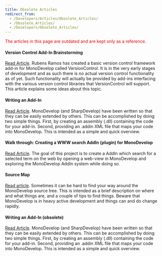```yaml
---
title: Obsolete Articles
redirect_from:
  - /Developers/Articles/Obsolete_Articles/
  - /Obsolete_Articles/
  - /Developers/Obsolete_Articles/
---
```


<span style="color: #EB0000">The articles in this page are outdated and are kept only as a reference.</span>

#### Version Control Add-In Brainstorming

[Read Article](/archived/developers/articles/obsolete-articles/version-control-add-in-brainstorming/). Rubens Ramos has created a basic version control framework add-in for MonoDevelop called VersionControl. It is in the very early stages of development and as such there is no actual version control functionality as of yet. Such functionality will actually be provided by add-ins interfacing with the various version control libraries that VersionControl will support. This article explains some ideas about this topic.

#### Writing an Add-In

[Read Article](/archived/developers/articles/obsolete-articles/writing-an-add-in/). MonoDevelop (and SharpDevelop) have been written so that they can be easily extended by others. This can be accomplished by doing two simple things. First, by creating an assembly (.dll) containing the code for your add-in. Second, providing an .addin XML file that maps your code into MonoDevelop. This is intended as a simple and quick overview.

#### Walk through: Creating a WWW search AddIn (plugin) for MonoDevelop

[Read Article](/archived/developers/articles/obsolete-articles/creating-a-www-search-addin/). The goal of this project is to create a AddIn which search for a selected term on the web by opening a web-view in MonoDevelop and exploring the MonoDevelop AddIn system while doing so.

#### Source Map

[Read article](/archived/developers/articles/obsolete-articles/source-map/). Sometimes it can be hard to find your way around the MonoDevelop source tree. This is intended as a brief description on where and what things are, and a couple of tips to find things. Beware that MonoDevelop is in heavy active development and things can and do change rapidly.

#### Writing an Add-In (obsolete)

[Read Article](/archived/developers/articles/obsolete-articles/writing-an-add-in-(obsolete)/ "Writing_an_Add-In_(Obsolete)"). MonoDevelop (and SharpDevelop) have been written so that they can be easily extended by others. This can be accomplished by doing two simple things. First, by creating an assembly (.dll) containing the code for your add-in. Second, providing an .addin XML file that maps your code into MonoDevelop. This is intended as a simple and quick overview.


